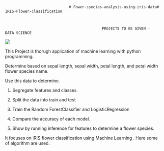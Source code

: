                                 # Fower-species-analysis-using-iris-data# IRIS-Flower-classification
                               
                                                     
                                                                     
                                                PROJECTS TO BE GIVEN - DATA SCIENCE

<img src="https://miro.medium.com/max/875/1*7bnLKsChXq94QjtAiRn40w.png">

This Project is thorugh application of machine learning with python programming.

Determine based on sepal length, sepal width, petal length, and petal width flower species name.

Use this data to determine.

1. Segregate features and classes.

2. Split the data into train and test

3. Train the Random ForestClassifier and LogisticRegression 

4. Compare the accuracy of each model.

5. Show by running inference for features to determine a flower species.

 It focuses on IRIS flower classification using Machine Learning . 
 Here some of algorithm are used.
